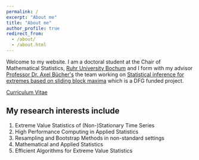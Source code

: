 ```yaml
---
permalink: /
excerpt: "About me"
title: "About me"
author_profile: true
redirect_from: 
  - /about/
  - /about.html
---
```


Welcome to my website. I am a doctoral student at the Chair of Mathematical Statistics, [Ruhr University Bochum](https://math.ruhr-uni-bochum.de/en/faculty/professorships/stochastics/group-buecher/) and I form with my advisor [Professor Dr. Axel Bücher's](https://math.ruhr-uni-bochum.de/en/faculty/professorships/stochastics/group-buecher/team/axel-buecher/) the team working on [Statistical inference for extremes based on sliding block maxima](https://gepris.dfg.de/gepris/projekt/465665892) which is a DFG funded project.

[Curriculum Vitae](https://torbenstaud.github.io/cv/)


My research interests include
------
1. Extreme Value Statistics of (Non-)Stationary Time Series
2. High Performance Computing in Applied Statistics
3. Resampling and Bootstrap Methods in non-standard settings
4. Mathematical and Applied Statistics
5. Efficient Algorithms for Extreme Value Statistics


